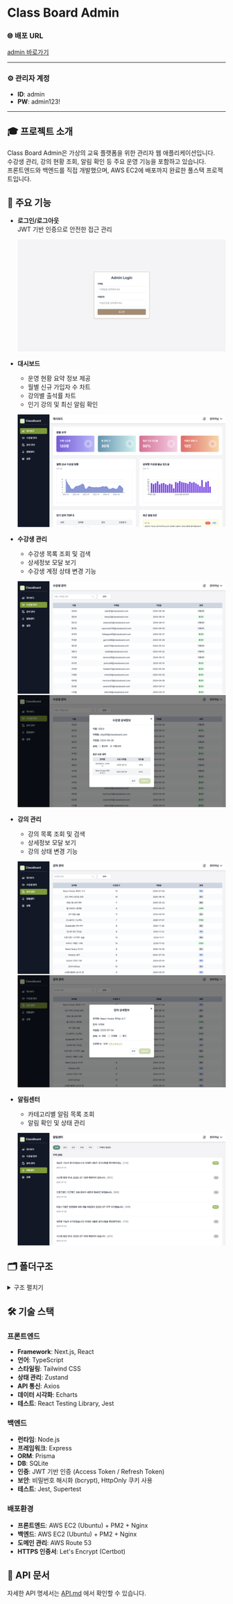 # Class Board Admin

### 🌐 배포 URL

[admin 바로가기](https://classboard.shop/)

---

### ⚙️ 관리자 계정

- **ID**: admin
- **PW**: admin123!

---

## 🎓 프로젝트 소개

Class Board Admin은 가상의 교육 플랫폼을 위한 관리자 웹 애플리케이션입니다.  
수강생 관리, 강의 현황 조회, 알림 확인 등 주요 운영 기능을 포함하고 있습니다.  
프론트엔드와 백엔드를 직접 개발했으며, AWS EC2에 배포까지 완료한 풀스택 프로젝트입니다.

## 📌 주요 기능

- **로그인/로그아웃**  
  JWT 기반 인증으로 안전한 접근 관리

  ![로그인 화면 예시](./client/public/images/login.png)

- **대시보드**

  - 운영 현황 요약 정보 제공
  - 월별 신규 가입자 수 차트
  - 강의별 출석률 차트
  - 인기 강의 및 최신 알림 확인

  ![대시보드 화면 예시](./client/public/images/dashboard.png)

- **수강생 관리**

  - 수강생 목록 조회 및 검색
  - 상세정보 모달 보기
  - 수강생 계정 상태 변경 기능

  ![수강생 관리 화면 예시](./client/public/images/students.png)
  ![수강생 상세 모달 예시](./client/public/images/students-modal.png)

- **강의 관리**

  - 강의 목록 조회 및 검색
  - 상세정보 모달 보기
  - 강의 상태 변경 기능

  ![강의 관리 화면 예시](./client/public/images/courses.png)
  ![강의 상세 모달 예시](./client/public/images/courses-modal.png)

- **알림센터**

  - 카테고리별 알림 목록 조회
  - 알림 확인 및 상태 관리

  ![알림센터 화면 예시](./client/public/images/notifications.png)


## 🗂️ 폴더구조
<details>
<summary> 구조 펼치기 </summary>
  
```
project-root/
├── client/
│   ├── public/
│   │   └── images/
│   │       ├── login.png
│   │       ├── dashboard.png
│   │       └── ...
│   └── src/
│       ├── __tests__/
│       │   ├── components/
│       │   └── pages/
│       ├── api/
│       ├── app/
│       ├── components/
│       ├── constants/
│       ├── hooks/
│       ├── store/
│       ├── styles/
│       ├── types/
│       ├── utils/
│       ├── declarations.d.ts
│       └── setupTests.ts

├── server/
│   ├── src/
│   │   ├── __tests__/
│   │   │   ├── auth.test.ts
│   │   │   ├── courses.test.ts
│   │   │   ├── dashboard.test.ts
│   │   │   ├── notifications.test.ts
│   │   │   └── students.test.ts
│   │   ├── middleware/
│   │   │   └── verifyToken.ts
│   │   ├── routes/
│   │   │   ├── auth.ts
│   │   │   ├── courses.ts
│   │   │   ├── dashboard.ts
│   │   │   ├── notifications.ts
│   │   │   └── students.ts
│   │   ├── app.ts
│   │   ├── index.ts
│   │   └── prismaClient.ts
│   ├── scripts/
│   │   ├── seedAdmin.ts
│   │   ├── seedEnrollments.ts
│   │   ├── seedLectures.ts
│   │   ├── seedNotifications.ts
│   │   └── seedStudents.ts
│   └── prisma/
│       ├── schema.prisma
│       ├── dev.db
│       ├── migration_lock.toml
│       └── migrations/
│           ├── 20250630073133_init/
│           ├── 20250702092943_add_notification/
│           └── 20250702114353_add_cascade_to_enrollment/
```
</details>



## 🛠️ 기술 스택

### 프론트엔드

- **Framework**: Next.js, React
- **언어**: TypeScript
- **스타일링**: Tailwind CSS
- **상태 관리**: Zustand
- **API 통신**: Axios
- **데이터 시각화**: Echarts
- **테스트**: React Testing Library, Jest

### 백엔드

- **런타임**: Node.js
- **프레임워크**: Express
- **ORM**: Prisma
- **DB**: SQLite
- **인증**: JWT 기반 인증 (Access Token / Refresh Token)
- **보안**: 비밀번호 해시화 (bcrypt), HttpOnly 쿠키 사용
- **테스트**: Jest, Supertest

### 배포환경

- **프론트엔드**: AWS EC2 (Ubuntu) + PM2 + Nginx
- **백엔드**: AWS EC2 (Ubuntu) + PM2 + Nginx
- **도메인 관리**: AWS Route 53
- **HTTPS 인증서**: Let's Encrypt (Certbot)

## 📑 API 문서

자세한 API 명세서는 [API.md](./API.md) 에서 확인할 수 있습니다.

